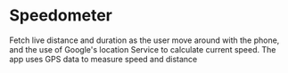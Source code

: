 # Speedometer
Fetch live distance and duration as the user move around with the phone, and the use of Google's location Service to calculate current speed. The app uses GPS data to measure speed and distance
